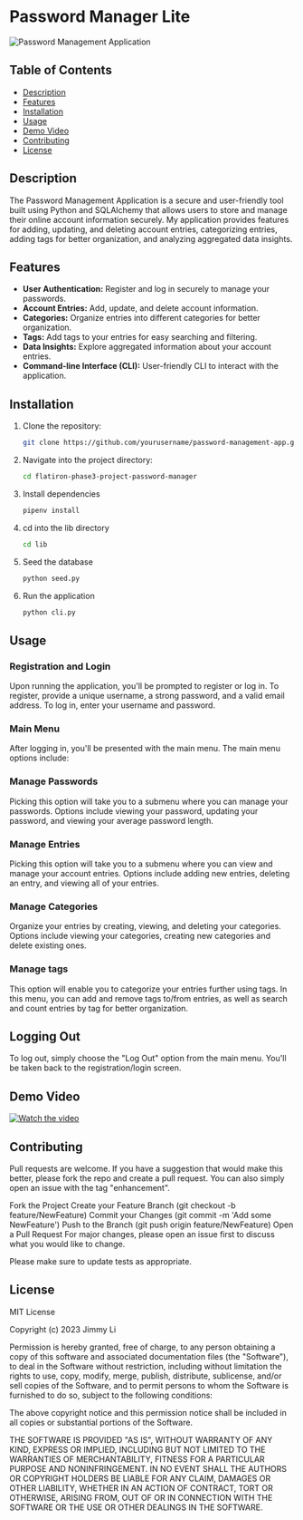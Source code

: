 # Password Manager Lite

![Password Management Application](https://github.com/jmyli562/flatiron-phase3-project-password-manager/assets/60550632/a46670b9-ccf3-4595-9878-521f90a913d1)

## Table of Contents

- [Description](#description)
- [Features](#features)
- [Installation](#installation)
- [Usage](#usage)
- [Demo Video](#demo)
- [Contributing](#contributing)
- [License](#license)

## Description

The Password Management Application is a secure and user-friendly tool built using Python and SQLAlchemy that allows users to store and manage their online account information securely. My application provides features for adding, updating, and deleting account entries, categorizing entries, adding tags for better organization, and analyzing aggregated data insights.

## Features

- **User Authentication:** Register and log in securely to manage your passwords.
- **Account Entries:** Add, update, and delete account information.
- **Categories:** Organize entries into different categories for better organization.
- **Tags:** Add tags to your entries for easy searching and filtering.
- **Data Insights:** Explore aggregated information about your account entries.
- **Command-line Interface (CLI):** User-friendly CLI to interact with the application.

## Installation

1. Clone the repository:
   ```bash
   git clone https://github.com/yourusername/password-management-app.git
   
2. Navigate into the project directory:
   ```bash
   cd flatiron-phase3-project-password-manager

3. Install dependencies
   ```bash
   pipenv install
   
4. cd into the lib directory
   ```bash
   cd lib
5. Seed the database
   ```bash
   python seed.py
6. Run the application
   ```bash
   python cli.py

## Usage
### Registration and Login
Upon running the application, you'll be prompted to register or log in.
To register, provide a unique username, a strong password, and a valid email address.
To log in, enter your username and password.
### Main Menu
After logging in, you'll be presented with the main menu. The main menu options include:

### Manage Passwords
Picking this option will take you to a submenu where you can manage your passwords.
Options include viewing your password, updating your password, and viewing your average password length.

### Manage Entries
Picking this option will take you to a submenu where you can view and manage your account entries.
Options include adding new entries, deleting an entry, and viewing all of your entries.

### Manage Categories
Organize your entries by creating, viewing, and deleting your categories.
Options include viewing your categories, creating new categories and delete existing ones.

### Manage tags
This option will enable you to categorize your entries further using tags.
In this menu, you can add and remove tags to/from entries, as well as search and count entries by tag for better organization.

## Logging Out
To log out, simply choose the "Log Out" option from the main menu.
You'll be taken back to the registration/login screen.
## Demo Video
[![Watch the video](https://img.youtube.com/vi/O8YjhyESclM/hqdefault.jpg)](https://www.youtube.com/embed/O8YjhyESclM)

## Contributing

Pull requests are welcome. If you have a suggestion that would make this better, please fork the repo and create a pull request. You can also simply open an issue with the tag "enhancement".

Fork the Project Create your Feature Branch (git checkout -b feature/NewFeature) Commit your Changes (git commit -m 'Add some NewFeature') Push to the Branch (git push origin feature/NewFeature) Open a Pull Request For major changes, please open an issue first to discuss what you would like to change.

Please make sure to update tests as appropriate.

## License
MIT License

Copyright (c) 2023 Jimmy Li

Permission is hereby granted, free of charge, to any person obtaining a copy of this software and associated documentation files (the "Software"), to deal in the Software without restriction, including without limitation the rights to use, copy, modify, merge, publish, distribute, sublicense, and/or sell copies of the Software, and to permit persons to whom the Software is furnished to do so, subject to the following conditions:

The above copyright notice and this permission notice shall be included in all copies or substantial portions of the Software.

THE SOFTWARE IS PROVIDED "AS IS", WITHOUT WARRANTY OF ANY KIND, EXPRESS OR IMPLIED, INCLUDING BUT NOT LIMITED TO THE WARRANTIES OF MERCHANTABILITY, FITNESS FOR A PARTICULAR PURPOSE AND NONINFRINGEMENT. IN NO EVENT SHALL THE AUTHORS OR COPYRIGHT HOLDERS BE LIABLE FOR ANY CLAIM, DAMAGES OR OTHER LIABILITY, WHETHER IN AN ACTION OF CONTRACT, TORT OR OTHERWISE, ARISING FROM, OUT OF OR IN CONNECTION WITH THE SOFTWARE OR THE USE OR OTHER DEALINGS IN THE SOFTWARE.
